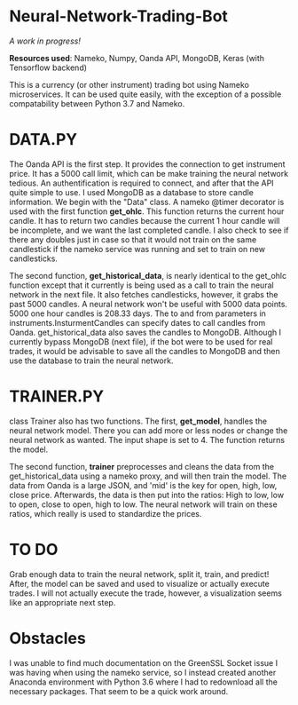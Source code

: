 # Neural-Network-Trading-Bot

*A work in progress!* 

__Resources used__: Nameko, Numpy, Oanda API, MongoDB, Keras (with Tensorflow backend) 

This is a currency (or other instrument) trading bot using Nameko microservices. It can be used quite easily, with the exception of a possible compatability between Python 3.7 and Nameko. 


# DATA.PY # 

The Oanda API is the first step. It provides the connection to get instrument price. It has a 5000 call limit, which can be make training the neural network tedious. An authentification is required to connect, and after that the API quite simple to use. I used MongoDB as a database to store candle information. We begin with the "Data" class. A nameko @timer decorator is used with the first function **get_ohlc**. This function returns the current hour candle. It has to return two candles because the current 1 hour candle will be incomplete, and we want the last completed candle. I also check to see if there any doubles just in case so that it would not train on the same candlestick if the nameko service was running and set to train on new candlesticks. 

The second function, **get_historical_data**, is nearly identical to the get_ohlc function except that it currently is being used as a call to train the neural network in the next file. It also fetches candlesticks, however, it grabs the past 5000 candles. A neural network won't be useful with 5000 data points. 5000 one hour candles is 208.33 days. The to and from parameters in instruments.InsturmentCandles can specify dates to call candles from Oanda. get_historical_data also saves the candles to MongoDB. Although I currently bypass MongoDB (next file), if the bot were to be used for real trades, it would be advisable to save all the candles to MongoDB and then use the database to train the neural network.

# TRAINER.PY # 

class Trainer also has two functions. The first, **get_model**, handles the neural network model. There you can add more or less nodes or change the neural network as wanted. The input shape is set to 4. The function returns the model. 

The second function, **trainer** preprocesses and cleans the data from the get_historical_data using a nameko proxy, and will then train the model. The data from Oanda is a large JSON, and 'mid' is the key for open, high, low, close price. Afterwards, the data is then put into the ratios: High to low, low to open, close to open, high to low. The neural network will train on these ratios, which really is used to standardize the prices. 

# TO DO # 

Grab enough data to train the neural network, split it, train, and predict! After, the model can be saved and used to visualize or actually execute trades. I will not actually execute the trade, however, a visualization seems like an appropriate next step. 

# Obstacles # 

I was unable to find much documentation on the GreenSSL Socket issue I was having when using the nameko service, so I instead created another Anaconda environment with Python 3.6 where I had to redownload all the necessary packages. That seem to be a quick work around. 
